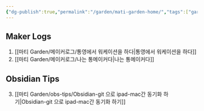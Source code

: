 ```yaml
---
{"dg-publish":true,"permalink":"/garden/mati-garden-home/","tags":["gardenEntry"]}
---
```



## Maker Logs 
1. [[마티 Garden/메이커로그/통영에서 워케이션을 하다\|통영에서 워케이션을 하다]]
2. [[마티 Garden/메이커로그/나는 통메이커다\|나는 통메이커다]]


## Obsidian Tips
3. [[마티 Garden/obs-tips/Obsidian-git 으로 ipad-mac간 동기화 하기\|Obsidian-git 으로 ipad-mac간 동기화 하기]]